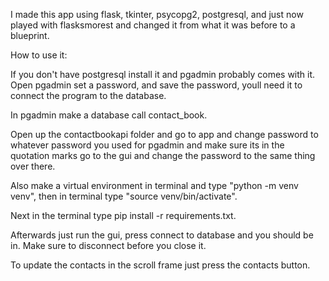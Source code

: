 I made this app using flask, tkinter, psycopg2, postgresql, and just now played with flasksmorest and changed it from what it was before to a blueprint.

How to use it:

If you don't have postgresql install it and pgadmin probably comes with it. Open pgadmin set a password, and save the password, youll need it to connect the program to the database.

In pgadmin make a database call contact_book.

Open up the contactbookapi folder and go to app and change password to whatever password you used for pgadmin and make sure its in the quotation marks go to the gui and change the password to the same thing over there.

Also make a virtual environment in terminal and type "python -m venv venv", then in terminal type "source venv/bin/activate".

Next in the terminal type pip install -r requirements.txt.

Afterwards just run the gui, press connect to database and you should be in. Make sure to disconnect before you close it.

To update the contacts in the scroll frame just press the contacts button.
